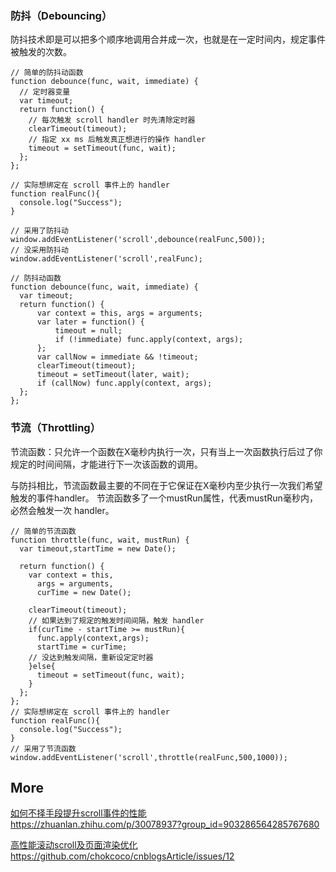 ### 防抖（Debouncing）

防抖技术即是可以把多个顺序地调用合并成一次，也就是在一定时间内，规定事件被触发的次数。

```
// 简单的防抖动函数
function debounce(func, wait, immediate) {
  // 定时器变量
  var timeout;
  return function() {
    // 每次触发 scroll handler 时先清除定时器
    clearTimeout(timeout);
    // 指定 xx ms 后触发真正想进行的操作 handler
    timeout = setTimeout(func, wait);
  };
};

// 实际想绑定在 scroll 事件上的 handler
function realFunc(){
  console.log("Success");
}

// 采用了防抖动
window.addEventListener('scroll',debounce(realFunc,500));
// 没采用防抖动
window.addEventListener('scroll',realFunc);

// 防抖动函数
function debounce(func, wait, immediate) {
  var timeout;
  return function() {
      var context = this, args = arguments;
      var later = function() {
          timeout = null;
          if (!immediate) func.apply(context, args);
      };
      var callNow = immediate && !timeout;
      clearTimeout(timeout);
      timeout = setTimeout(later, wait);
      if (callNow) func.apply(context, args);
  };
};
```

### 节流（Throttling）

节流函数：只允许一个函数在X毫秒内执行一次，只有当上一次函数执行后过了你规定的时间间隔，才能进行下一次该函数的调用。

与防抖相比，节流函数最主要的不同在于它保证在X毫秒内至少执行一次我们希望触发的事件handler。
节流函数多了一个mustRun属性，代表mustRun毫秒内，必然会触发一次 handler。

```
// 简单的节流函数
function throttle(func, wait, mustRun) {
  var timeout,startTime = new Date();

  return function() {
    var context = this,
      args = arguments,
      curTime = new Date();

    clearTimeout(timeout);
    // 如果达到了规定的触发时间间隔，触发 handler
    if(curTime - startTime >= mustRun){
      func.apply(context,args);
      startTime = curTime;
    // 没达到触发间隔，重新设定定时器
    }else{
      timeout = setTimeout(func, wait);
    }
  };
};
// 实际想绑定在 scroll 事件上的 handler
function realFunc(){
  console.log("Success");
}
// 采用了节流函数
window.addEventListener('scroll',throttle(realFunc,500,1000));
```

## More 

[如何不择手段提升scroll事件的性能](https://zhuanlan.zhihu.com/p/30078937?group_id=903286564285767680)  
https://zhuanlan.zhihu.com/p/30078937?group_id=903286564285767680

[高性能滚动scroll及页面渲染优化](https://github.com/chokcoco/cnblogsArticle/issues/12) 
https://github.com/chokcoco/cnblogsArticle/issues/12 

